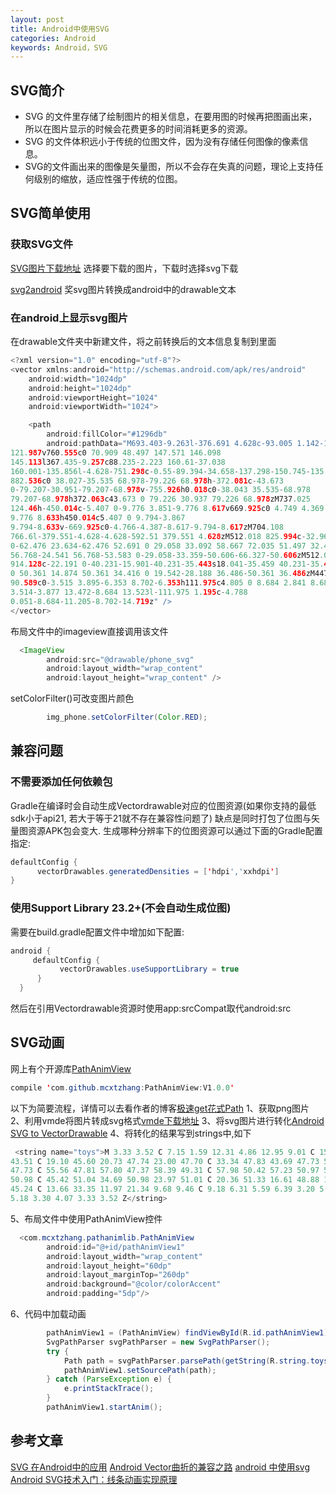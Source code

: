 ```yaml
---
layout: post
title: Android中使用SVG 
categories: Android
keywords: Android，SVG
---
```

## SVG简介
- SVG 的文件里存储了绘制图片的相关信息，在要用图的时候再把图画出来，所以在图片显示的时候会花费更多的时间消耗更多的资源。
- SVG 的文件体积远小于传统的位图文件，因为没有存储任何图像的像素信息。 
- SVG的文件画出来的图像是矢量图，所以不会存在失真的问题，理论上支持任何级别的缩放，适应性强于传统的位图。

## SVG简单使用
### 获取SVG文件
[SVG图片下载地址](http://www.iconfont.cn/plus/home/index?spm=a313x.7781069.1998910419.2.lEXKWX)
选择要下载的图片，下载时选择svg下载

[svg2android](http://inloop.github.io/svg2android/)
奖svg图片转换成android中的drawable文本
### 在android上显示svg图片

在drawable文件夹中新建文件，将之前转换后的文本信息复制到里面
```java
<?xml version="1.0" encoding="utf-8"?>
<vector xmlns:android="http://schemas.android.com/apk/res/android"
    android:width="1024dp"
    android:height="1024dp"
    android:viewportHeight="1024"
    android:viewportWidth="1024">

    <path
        android:fillColor="#1296db"
        android:pathData="M693.403-9.263l-376.691 4.628c-93.005 1.142-141.47 64.931-141.47
121.987v760.555c0 70.909 48.497 147.571 146.098
145.113l367.435-9.257c88.235-2.223 160.61-37.038
160.001-135.856l-4.628-751.298c-0.55-89.394-34.658-137.298-150.745-135.872zM777.275
882.536c0 38.027-35.535 68.978-79.226 68.978h-372.081c-43.673
0-79.207-30.951-79.207-68.978v-755.926h0.018c0-38.043 35.535-68.978
79.207-68.978h372.063c43.673 0 79.226 30.937 79.226 68.978zM737.025
124.46h-450.014c-5.407 0-9.776 3.851-9.776 8.617v669.925c0 4.749 4.369 8.633
9.776 8.633h450.014c5.407 0 9.794-3.867
9.794-8.633v-669.925c0-4.766-4.387-8.617-9.794-8.617zM704.108
766.6l-379.551-4.628-4.628-592.51 379.551 4.628zM512.018 825.994c-32.969
0-62.476 23.634-62.476 52.691 0 29.058 33.092 58.667 72.035 51.497 32.423-5.97
56.768-24.541 56.768-53.583 0-29.058-33.359-50.606-66.327-50.606zM512.018
914.128c-22.191 0-40.231-15.901-40.231-35.443s18.041-35.459 40.231-35.459c22.173
0 50.361 14.874 50.361 34.416 0 19.542-28.188 36.486-50.361 36.486zM447.319
90.589c0-3.515 3.895-6.353 8.702-6.353h111.975c4.805 0 8.684 2.841 8.684 6.353 0
3.514-3.877 13.472-8.684 13.523l-111.975 1.195c-4.788
0.051-8.684-11.205-8.702-14.719z" />
</vector>
```
布局文件中的imageview直接调用该文件
```java
  <ImageView
        android:src="@drawable/phone_svg"
        android:layout_width="wrap_content"
        android:layout_height="wrap_content" />
```
setColorFilter()可改变图片颜色
```java
        img_phone.setColorFilter(Color.RED);

```

## 兼容问题
### 不需要添加任何依赖包
Gradle在编译时会自动生成Vectordrawable对应的位图资源(如果你支持的最低sdk小于api21, 若大于等于21就不存在兼容性问题了)
缺点是同时打包了位图与矢量图资源APK包会变大. 生成哪种分辨率下的位图资源可以通过下面的Gradle配置指定:
```java
defaultConfig { 
      vectorDrawables.generatedDensities = ['hdpi','xxhdpi']
}
```
### 使用Support Library 23.2+(不会自动生成位图)
需要在build.gradle配置文件中增加如下配置:
```java
android { 
     defaultConfig { 
           vectorDrawables.useSupportLibrary = true  
      }
  }
```
然后在引用Vectordrawable资源时使用app:srcCompat取代android:src

## SVG动画
网上有个开源库[PathAnimView](https://github.com/mcxtzhang/PathAnimView)
```java
compile 'com.github.mcxtzhang:PathAnimView:V1.0.0'
```
以下为简要流程，详情可以去看作者的博客[极速get花式Path](http://blog.csdn.net/zxt0601/article/details/54018970)
1、获取png图片
2、利用vmde将图片转成svg格式[vmde下载地址](http://www.pc6.com/softview/SoftView_49725.html)
3、将svg图片进行转化[Android SVG to VectorDrawable](http://liuyouth.github.io/utils/svg2android/index.html)
4、将转化的结果写到strings中,如下
```java
 <string name="toys">M 3.33 3.52 C 7.15 1.59 12.31 4.86 12.95 9.01 C 15.02 20.49 16.86 32.02 18.84
43.51 C 19.10 45.60 20.73 47.74 23.00 47.70 C 33.34 47.83 43.69 47.73 54.04
47.73 C 55.56 47.81 57.80 47.37 58.39 49.31 C 57.98 50.42 57.23 50.97 56.14
50.98 C 45.42 51.04 34.69 50.98 23.97 51.01 C 20.36 51.33 16.61 48.88 15.90
45.24 C 13.66 33.35 11.97 21.34 9.68 9.46 C 9.18 6.31 5.59 6.39 3.20 5.74 C 3.23
5.18 3.30 4.07 3.33 3.52 Z</string>
```
5、布局文件中使用PathAnimView控件
```java
  <com.mcxtzhang.pathanimlib.PathAnimView
        android:id="@+id/pathAnimView1"
        android:layout_width="wrap_content"
        android:layout_height="60dp"
        android:layout_marginTop="260dp"
        android:background="@color/colorAccent"
        android:padding="5dp"/>
```
6、代码中加载动画
```java
        pathAnimView1 = (PathAnimView) findViewById(R.id.pathAnimView1);
        SvgPathParser svgPathParser = new SvgPathParser();
        try {
            Path path = svgPathParser.parsePath(getString(R.string.toys));
            pathAnimView1.setSourcePath(path);
        } catch (ParseException e) {
            e.printStackTrace();
        }
        pathAnimView1.startAnim();
```



## 参考文章
[SVG 在Android中的应用](http://www.jianshu.com/p/12208e36dfb0)
[Android Vector曲折的兼容之路](http://www.jianshu.com/p/e3614e7abc03)
[android 中使用svg](http://www.jianshu.com/p/30dfa5920658)
[Android SVG技术入门：线条动画实现原理](http://www.jianshu.com/p/1263df796dfe)
